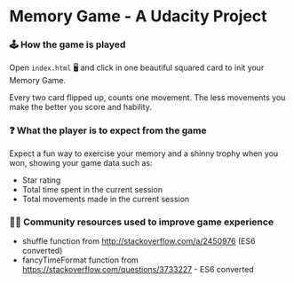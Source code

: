 # Memory Game - A Udacity Project

### 🕹 How the game is played

Open `index.html` 🖥 and click in one beautiful squared card to init your Memory Game.

Every two card flipped up, counts one movement. The less movements you make the better you score and hability.

### :question: What the player is to expect from the game

Expect a fun way to exercise your memory and a shinny trophy when you won, showing your game data such as:

- Star rating
- Total time spent in the current session
- Total movements made in the current session

### 👩‍💻 Community resources used to improve game experience

- shuffle function from http://stackoverflow.com/a/2450976 (ES6 converted)
- fancyTimeFormat function from https://stackoverflow.com/questions/3733227 - ES6 converted
